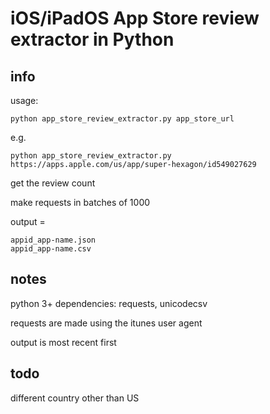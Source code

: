 # iOS/iPadOS App Store review extractor in Python

## info

usage:

    python app_store_review_extractor.py app_store_url

e.g.

    python app_store_review_extractor.py https://apps.apple.com/us/app/super-hexagon/id549027629

get the review count

make requests in batches of 1000

output = 

    appid_app-name.json
    appid_app-name.csv

## notes

python 3+ dependencies: requests, unicodecsv

requests are made using the itunes user agent

output is most recent first

## todo

different country other than US
